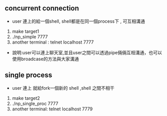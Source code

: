

## concurrent connection
* user 連上的給一個shell, shell都是在同一個process下 , 可互相溝通
1. make target1
2. ./np_simple 7777
3. another terminal : telnet localhost 7777
* 說明:user可以連上聊天室,並且user之間可以透過pipe倆倆互相溝通，也可以使用broadcase的方法與大家溝通


## single process 
* user 連上 就給fork一個新的 shell ,shell 之間不相干
1. make target2
2. ./np_single_proc 7777
3. another terminal: telnet localhost 7779

